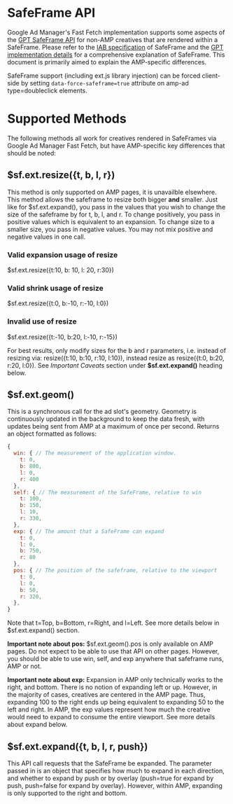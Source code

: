 # SafeFrame API

Google Ad Manager's Fast Fetch implementation supports some aspects of the [GPT SafeFrame API](https://support.google.com/dfp_premium/answer/6023110) for non-AMP creatives that are rendered within a SafeFrame. Please refer to the [IAB specification](https://www.iab.com/wp-content/uploads/2014/08/SafeFrames_v1.1_final.pdf) of SafeFrame and the [GPT implementation details](https://support.google.com/dfp_premium/answer/6023110) for a comprehensive explanation of SafeFrame. This document is primarily aimed to explain the AMP-specific differences.

SafeFrame support (including ext.js library injection) can be forced client-side by setting `data-force-safeframe=true` attribute on amp-ad type=doubleclick elements.

# Supported Methods

The following methods all work for creatives rendered in SafeFrames via Google Ad Manager Fast Fetch, but have AMP-specific key differences that should be noted:

## \$sf.ext.resize({t, b, l, r})

This method is only supported on AMP pages, it is unavailble elsewhere. This method allows the safeframe to resize both bigger **and** smaller. Just like for \$sf.ext.expand(), you pass in the values that you wish to change the size of the safeframe by for t, b, l, and r. To change positively, you pass in positive values which is equivalent to an expansion. To change size to a smaller size, you pass in negative values. You may not mix positive and negative values in one call.

### Valid expansion usage of resize

\$sf.ext.resize({t:10, b: 10, l: 20, r:30})

### Valid shrink usage of resize

\$sf.ext.resize({t:0, b:-10, r:-10, l:0})

### Invalid use of resize

\$sf.ext.resize({t:-10, b:20, l:-10, r:-15})

For best results, only modify sizes for the b and r parameters, i.e. instead of resizing via: resize({t:10, b:10, r:10, l:10}), instead resize as resize({t:0, b:20, r:20, l:0}). See _Important Caveats_ section under **\$sf.ext.expand()** heading below.

## \$sf.ext.geom()

This is a synchronous call for the ad slot's geometry. Geometry is continuously updated in the background to keep the data fresh, with updates being sent from AMP at a maximum of once per second. Returns an object formatted as follows:

```js
{
  win: { // The measurement of the application window.
    t: 0,
    b: 800,
    l: 0,
    r: 400
  },
  self: { // The measurement of the SafeFrame, relative to win
    t: 100,
    b: 150,
    l: 10,
    r: 330,
  },
  exp: { // The amount that a SafeFrame can expand
    t: 0,
    l: 0,
    b: 750,
    r: 80
  },
  pos: { // The position of the safeframe, relative to the viewport
    t: 0,
    l: 0,
    b: 50,
    r: 320,
  },
}
```

Note that t=Top, b=Bottom, r=Right, and l=Left. See more details below in \$sf.ext.expand() section.

**Important note about pos:** \$sf.ext.geom().pos is only available on AMP pages. Do not expect to be able to use that API on other pages. However, you should be able to use win, self, and exp anywhere that safeframe runs, AMP or not.

**Important note about exp:** Expansion in AMP only technically works to the right, and bottom. There is no notion of expanding left or up. However, in the majority of cases, creatives are centered in the AMP page. Thus, expanding 100 to the right ends up being equivalent to expanding 50 to the left and right. In AMP, the exp values represent how much the creative would need to expand to consume the entire viewport. See more details about expand below.

## \$sf.ext.expand({t, b, l, r, push})

This API call requests that the SafeFrame be expanded. The parameter passed in is an object that specifies how much to expand in each direction, and whether to expand by push or by overlay (push=true for expand by push, push=false for expand by overlay). However, within AMP, expanding is only supported to the right and bottom.


